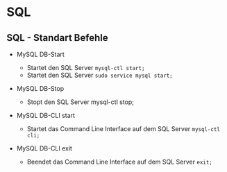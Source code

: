 # SQL

## SQL - Standart Befehle

* MySQL DB-Start
    * Startet den SQL Server
    ``mysql-ctl start;``
    * Startet den SQL Server
    ``sudo service mysql start;``

* MySQL DB-Stop
    * Stopt den SQL Server
    mysql-ctl stop;

* MySQL DB-CLI start
    * Startet das Command Line Interface auf dem SQL Server ``mysql-ctl cli;``

* MySQL DB-CLI exit
    * Beendet das Command Line Interface auf dem SQL Server ``exit;``
